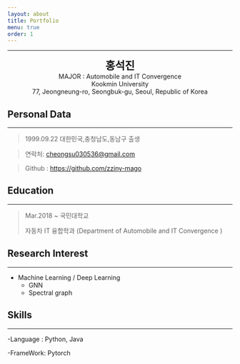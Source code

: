 ```yaml
---
layout: about
title: Portfolio
menu: true
order: 1
---
```


* * *
<center>
<span style=
"font-size:170%;
font-weight:bold">
홍석진
</span>
</center>

<center>MAJOR : Automobile and IT Convergence</center>

<center>Kookmin University</center>

<center>77, Jeongneung-ro, Seongbuk-gu, Seoul, Republic of Korea</center>

## Personal Data
---
> 1999.09.22 대한민국,충청남도,동남구 출생

> 연락처: cheongsu030536@gmail.com

> Github : <a href="https://github.com/zziny-mago">https://github.com/zziny-mago</a>


## Education
---
> Mar.2018 ~  국민대학교
>
> 자동차 IT 융합학과 (Department of Automobile and IT Convergence )
>


## Research Interest
---

* Machine Learning / Deep Learning
    + GNN
    + Spectral graph

## Skills 
---
-Language : Python, Java

-FrameWork: Pytorch






